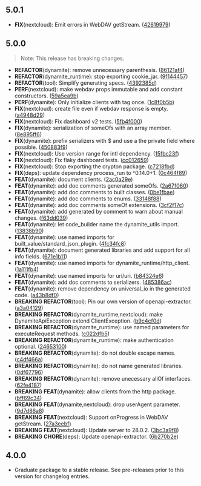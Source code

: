 ## 5.0.1

 - **FIX**(nextcloud): Emit errors in WebDAV getStream. ([42619979](https://github.com/nextcloud/neon/commit/4261997994d89cc2234cc2fdbce65733c1d027e8))

## 5.0.0

> Note: This release has breaking changes.

 - **REFACTOR**(dynamite): remove unnecessary parenthesis. ([86121af4](https://github.com/nextcloud/neon/commit/86121af46293cb8ae4763629be9df12763f908b2))
 - **REFACTOR**(dynamite_runtime): stop exporting cookie_jar. ([9f144457](https://github.com/nextcloud/neon/commit/9f1444574c2e2a9bb0b76fefd1f54bfbcf78725f))
 - **REFACTOR**(tool): Simplify generating specs. ([4392385d](https://github.com/nextcloud/neon/commit/4392385d41c81065ef0dea99abd6237b586dbacc))
 - **PERF**(nextcloud): make webdav props immutable and add constant constructors. ([59a5ea9b](https://github.com/nextcloud/neon/commit/59a5ea9ba2e806d2a66a9d814c382b28800a6822))
 - **PERF**(dynamite): Only initialize clients with tag once. ([1c8f0b5b](https://github.com/nextcloud/neon/commit/1c8f0b5b460c5cb34037e1fa8b6f1717f18b05ea))
 - **FIX**(nextcloud): create file even if webdav response is empty. ([a4948d29](https://github.com/nextcloud/neon/commit/a4948d29a3429ae580e28b8d208dabd2242927bf))
 - **FIX**(nextcloud): Fix dashboard v2 tests. ([5fb4f000](https://github.com/nextcloud/neon/commit/5fb4f00094776c313e22c7be4748300041b9b0a2))
 - **FIX**(dynamite): serialization of someOfs with an array member. ([8e895ff6](https://github.com/nextcloud/neon/commit/8e895ff6750d7b084c8d26f3bfaa57f97667f8f9))
 - **FIX**(dynamite): prefix serializers with $ and use a the private field where possible. ([450883f9](https://github.com/nextcloud/neon/commit/450883f9fb2545607d99827582f86e4f0f8fcd87))
 - **FIX**(nextcloud): Use version range for intl dependency. ([15fbc23f](https://github.com/nextcloud/neon/commit/15fbc23ff3e4008458df2167b447684cd1cb8451))
 - **FIX**(nextcloud): Fix flaky dashboard tests. ([cc012659](https://github.com/nextcloud/neon/commit/cc012659250714be918e95a1343043025113f60d))
 - **FIX**(nextcloud): Stop exporting the crypton package. ([c7218fbd](https://github.com/nextcloud/neon/commit/c7218fbdb17ad78cf85aa8653e80a4f925887f93))
 - **FIX**(deps): update dependency process_run to ^0.14.0+1. ([0c464f89](https://github.com/nextcloud/neon/commit/0c464f89df479632940879a4be70a46eee596bfe))
 - **FEAT**(dynamite): document clients. ([2ac0a29e](https://github.com/nextcloud/neon/commit/2ac0a29e5ee1cdced044bf6ccfbc58150d06e4af))
 - **FEAT**(dynamite): add doc comments generated someOfs. ([2a67f060](https://github.com/nextcloud/neon/commit/2a67f060658741fdaed8f9beafbc2b5f543e652c))
 - **FEAT**(dynamite): add doc comments to built classes. ([0be1fbae](https://github.com/nextcloud/neon/commit/0be1fbae28866518ab2be05114bf6e0ef63ed7ec))
 - **FEAT**(dynamite): add doc comments to enums. ([33148f88](https://github.com/nextcloud/neon/commit/33148f88a52de8cad8d1d25fbc9dd350ac19bf6e))
 - **FEAT**(dynamite): add doc comments someOf extensions. ([3cf2f17c](https://github.com/nextcloud/neon/commit/3cf2f17cb0da2e6acb6b14994036ff19fd76f9b4))
 - **FEAT**(dynamite): add generated by comment to warn about manual changes. ([f63dd039](https://github.com/nextcloud/neon/commit/f63dd039fa55a3602a6e27a23a0b0e51f7782004))
 - **FEAT**(dynamite): let code_builder name the dynamite_utils import. ([13838b90](https://github.com/nextcloud/neon/commit/13838b90cc4cef36deb66e0e90e8a73e41acd2a8))
 - **FEAT**(dynamite): use named imports for built_value/standard_json_plugin. ([4fc34fc8](https://github.com/nextcloud/neon/commit/4fc34fc8c1370d60f8920980ebd394bb0b1f5c01))
 - **FEAT**(dynamite): document generated libraries and add support for all info fields. ([671e1b11](https://github.com/nextcloud/neon/commit/671e1b11174351d68337498e34ffe37872b6e664))
 - **FEAT**(dynamite): use named imports for dynamite_runtime/http_client. ([1a111fb4](https://github.com/nextcloud/neon/commit/1a111fb49b8b29d6d2462c88cb2bc3b2a066aaa2))
 - **FEAT**(dynamite): use named imports for uri/uri. ([b84324e6](https://github.com/nextcloud/neon/commit/b84324e677279fdad8d62a0ab228084a1b65ae5c))
 - **FEAT**(dynamite): add doc comments to serializers. ([485386ac](https://github.com/nextcloud/neon/commit/485386ac61bdfc4e502ffd6f91799bbb438d82d9))
 - **FEAT**(dynamite): remove dependency on universal_io in the generated code. ([a43b8df0](https://github.com/nextcloud/neon/commit/a43b8df01565fcc94e2a171d6d4a274a49af0080))
 - **BREAKING** **REFACTOR**(tool): Pin our own version of openapi-extractor. ([a3a04129](https://github.com/nextcloud/neon/commit/a3a041297f93d3d3108cf7167e3129f8c5d81528))
 - **BREAKING** **REFACTOR**(dynamite_runtime,nextcloud): make DynamiteApiException extend ClientException. ([b9c4cf0d](https://github.com/nextcloud/neon/commit/b9c4cf0d3aa04ba51556cb97a1577f10d8beb1d9))
 - **BREAKING** **REFACTOR**(dynamite_runtime): use named parameters for executeRequest methods. ([c022dfb5](https://github.com/nextcloud/neon/commit/c022dfb5cdbd48ead5573d2212f46d8fc1920716))
 - **BREAKING** **REFACTOR**(dynamite_runtime): make authentication optional. ([24653100](https://github.com/nextcloud/neon/commit/24653100cce43aa5567b7b94bc5c8535ea26c273))
 - **BREAKING** **REFACTOR**(dynamite): do not double escape names. ([c4df466a](https://github.com/nextcloud/neon/commit/c4df466a2dc4218b26b5e9e059c6b9103cc2e73f))
 - **BREAKING** **REFACTOR**(dynamite): do not name generated libraries. ([0df67796](https://github.com/nextcloud/neon/commit/0df6779617b4e5c0eb11e13cd1d43289d9dc18c2))
 - **BREAKING** **REFACTOR**(dynamite): remove unecessary allOf interfaces. ([62fe4187](https://github.com/nextcloud/neon/commit/62fe41872443f8c45ebe7866ed2de126038b8886))
 - **BREAKING** **FEAT**(dynamite): allow clients from the http package. ([bff69c34](https://github.com/nextcloud/neon/commit/bff69c345130d50d957f057f99d06697fb026568))
 - **BREAKING** **FEAT**(dynamite,nextcloud): drop userAgent parameter. ([9d7d86a8](https://github.com/nextcloud/neon/commit/9d7d86a80b1f124ec5e6452ec59b5635f1e9a037))
 - **BREAKING** **FEAT**(nextcloud): Support onProgress in WebDAV getStream. ([27a3eebf](https://github.com/nextcloud/neon/commit/27a3eebf581e53b7e986179ec3dddbee8f5d4f7c))
 - **BREAKING** **FEAT**(nextcloud): Update server to 28.0.2. ([3bc3a9f8](https://github.com/nextcloud/neon/commit/3bc3a9f8f7c1ab771fe92cd1e79bf7193ed1f12d))
 - **BREAKING** **CHORE**(deps): Update openapi-extractor. ([6b270b2e](https://github.com/nextcloud/neon/commit/6b270b2e88949934549fdd1e6ac704f3b963b7e3))

## 4.0.0

 - Graduate package to a stable release. See pre-releases prior to this version for changelog entries.

